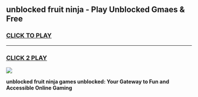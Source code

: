 
## unblocked fruit ninja - Play Unblocked Gmaes & Free
<h3>
<a href="https://news.freeplayer.one?title=unblocked_fruit_ninja&ref=16F">CLICK TO PLAY</a></h3>
<hr>

<h3>
<a href="https://news.freeplayer.one?title=unblocked_fruit_ninja&ref=16F">CLICK 2 PLAY</a>
  
</h3>

<a href="https://news.freeplayer.one?title=unblocked_fruit_ninja&ref=16F/"><img src="https://clearcache.store/games.png"></a>


**unblocked fruit ninja games unblocked: Your Gateway to Fun and Accessible Online Gaming**
